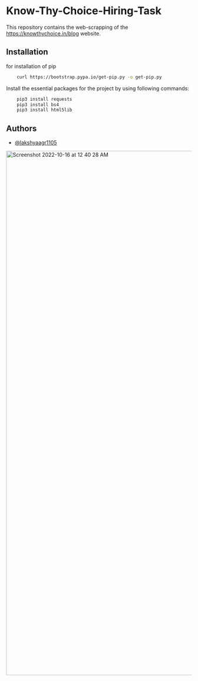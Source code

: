 
# Know-Thy-Choice-Hiring-Task

This repository contains the web-scrapping of the https://knowthychoice.in/blog website.




## Installation


for installation of pip
```bash
    curl https://bootstrap.pypa.io/get-pip.py -o get-pip.py
```
Install the essential packages for the project by using following commands:

```bash
    pip3 install requests
    pip3 install bs4
    pip3 install html5lib
```
    
## Authors

- [@lakshyaagr1105](https://github.com/lakshyaagr1105)
<img width="1423" alt="Screenshot 2022-10-16 at 12 40 28 AM" src="https://user-images.githubusercontent.com/95195831/196004001-62b17fa1-20e4-438b-89d2-f42d602b854b.png">

